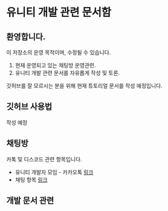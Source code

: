 # 유니티 개발 관련 문서함

## 환영합니다.
이 저장소의 운영 목적이며, 수정될 수 있습니다.
1.  현재 운영되고 있는 채팅방 운영관련.
2. 유니티 개발 관련 문서를 자유롭게 작성 및 토론.

깃허브를 잘 모르시는 분을 위해 현재 튜토리얼 문서를 작성 예정입니다.

## 깃허브 사용법
작성 예정


## 채팅방

카톡 및 디스코드 관련 항목입니다.
- 유니티 개발자 모임 - 카카오톡 [링크](https://open.kakao.com/o/gOi17az)
- 채팅 항목 [링크](https://github.com/KorStrix/Unity_DevelopmentDocs/tree/master/Chat)

## 개발 문서 관련

<!--stackedit_data:
eyJoaXN0b3J5IjpbLTU1NzE2OTA1Nyw5OTA0NDMyM119
-->
